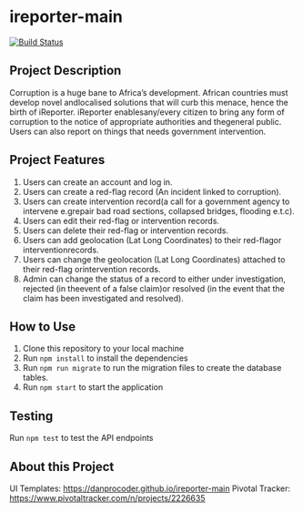 # ireporter-main

[![Build Status](https://travis-ci.com/danprocoder/ireporter-main.svg?branch=develop)](https://travis-ci.com/danprocoder/ireporter-main)

## Project Description
Corruption is a huge bane to Africa’s development. African countries must develop novel andlocalised solutions that will curb this menace, hence the birth of iReporter. iReporter enablesany/every citizen to bring any form of corruption to the notice of appropriate authorities and thegeneral public. Users can also report on things that needs government intervention.

## Project Features
1. Users can create an account and log in.
2. Users can create a ​red-flag ​​record (An incident linked to corruption).
3. Users can create ​intervention​​ record​​​(a call for a government agency to intervene e.grepair bad road sections, collapsed bridges, flooding e.t.c).
4. Users can edit their ​red-flag ​​or ​intervention ​​records.
5. Users can delete their ​red-flag ​​or ​intervention ​​records.
6. Users can add geolocation (Lat Long Coordinates) to their ​red-flag ​​or ​interventionrecords​.
7. Users can change the geolocation (Lat Long Coordinates) attached to their ​red-flag ​​orintervention ​​records​.
8. Admin can change the ​status​​ of a record to either ​under investigation, rejected ​​(in theevent of a false claim)​​​or​ resolved ​​(in the event that the claim has been investigated and resolved)​.

## How to Use
1. Clone this repository to your local machine 
2. Run `npm install` to install the dependencies
3. Run `npm run migrate` to run the migration files to create the database tables.
3. Run `npm start` to start the application

## Testing
Run `npm test` to test the API endpoints

## About this Project
UI Templates: https://danprocoder.github.io/ireporter-main
Pivotal Tracker: https://www.pivotaltracker.com/n/projects/2226635